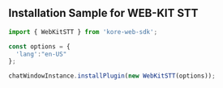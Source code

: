 ## Installation Sample for WEB-KIT STT
```js
import { WebKitSTT } from 'kore-web-sdk';

const options = {
  'lang':"en-US"
};

chatWindowInstance.installPlugin(new WebKitSTT(options));
```